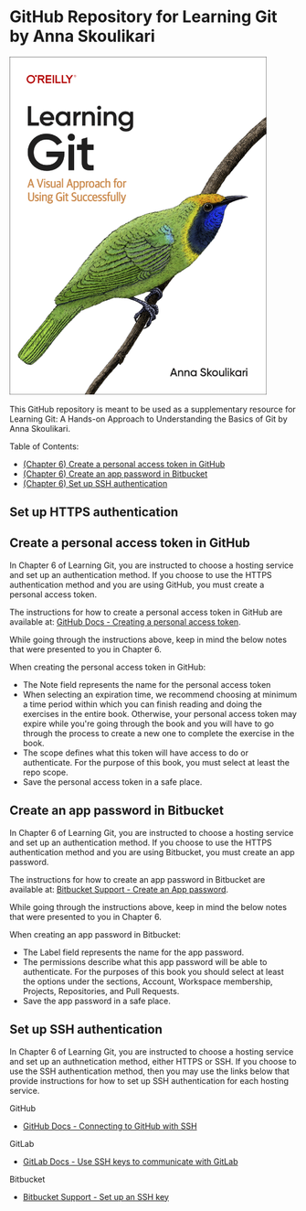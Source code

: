 # GitHub Repository for Learning Git by Anna Skoulikari

<img src="learning_git_cover.png" width=450>

This GitHub repository is meant to be used as a supplementary resource for Learning Git: A Hands-on Approach to Understanding the Basics of Git by Anna Skoulikari.

Table of Contents:

- [(Chapter 6) Create a personal access token in GitHub](#create-a-personal-access-token-in-github)
- [(Chapter 6) Create an app password in Bitbucket](#create-an-app-password-in-bitbucket)
- [(Chapter 6) Set up SSH authentication](#set-up-SSH-authentication)

## Set up HTTPS authentication

## Create a personal access token in GitHub

In Chapter 6 of Learning Git, you are instructed to choose a hosting service and set up an authentication method. If you choose to use the HTTPS authentication method and you are using GitHub, you must create a personal access token.

The instructions for how to create a personal access token in GitHub are available at: [GitHub Docs - Creating a personal access token](https://docs.github.com/en/authentication/keeping-your-account-and-data-secure/creating-a-personal-access-token).

While going through the instructions above, keep in mind the below notes that were presented to you in Chapter 6.

When creating the personal access token in GitHub:

- The Note field represents the name for the personal access token
- When selecting an expiration time, we recommend choosing at minimum a time period within which you can finish reading and doing the exercises in the entire book. Otherwise, your personal access token may expire while you're going through the book and you will have to go through the process to create a new one to complete the exercise in the book.
- The scope defines what this token will have access to do or authenticate. For the purpose of this book, you must select at least the repo scope.
- Save the personal access token in a safe place.

## Create an app password in Bitbucket

In Chapter 6 of Learning Git, you are instructed to choose a hosting service and set up an authentication method. If you choose to use the HTTPS authentication method and you are using Bitbucket, you must create an app password.

The instructions for how to create an app password in Bitbucket are available at: [Bitbucket Support - Create an App password](https://support.atlassian.com/bitbucket-cloud/docs/create-an-app-password/).

While going through the instructions above, keep in mind the below notes that were presented to you in Chapter 6.

When creating an app password in Bitbucket:

- The Label field represents the name for the app password.
- The permissions describe what this app password will be able to authenticate. For the purposes of this book you should select at least the options under the sections, Account, Workspace membership, Projects, Repositories, and Pull Requests.
- Save the app password in a safe place.

## Set up SSH authentication

In Chapter 6 of Learning Git, you are instructed to choose a hosting service and set up an authnetication method, either HTTPS or SSH. If you choose to use the SSH authentication method, then you may use the links below that provide instructions for how to set up SSH authentication for each hosting service.

GitHub

- [GitHub Docs - Connecting to GitHub with SSH](https://docs.github.com/en/authentication/connecting-to-github-with-ssh)

GitLab

- [GitLab Docs - Use SSH keys to communicate with GitLab](https://docs.gitlab.com/ee/user/ssh.html)

Bitbucket

- [Bitbucket Support - Set up an SSH key](https://support.atlassian.com/bitbucket-cloud/docs/set-up-an-ssh-key/)
